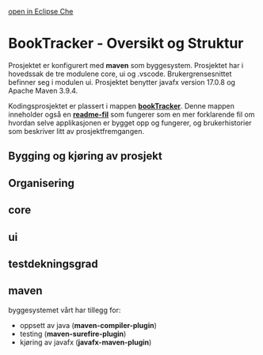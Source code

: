 [open in Eclipse Che](https://che.stud.ntnu.no/#https://gitlab.stud.idi.ntnu.no/it1901/groups-2023/gr2323/gr2323?new)

# BookTracker - Oversikt og Struktur
Prosjektet er konfigurert med **maven** som byggesystem. Prosjektet har i hovedssak de tre modulene core, ui og .vscode. Brukergrensesnittet befinner seg i modulen ui. Prosjektet benytter javafx version 17.0.8 og Apache Maven 3.9.4.

Kodingsprosjektet er plassert i mappen **[bookTracker](bookTracker)**. Denne mappen inneholder også en **[readme-fil](bookTracker/README.md)** som fungerer som en mer forklarende fil om hvordan selve applikasjonen er bygget opp og fungerer, og brukerhistorier som beskriver litt av prosjektfremgangen. 

## Bygging og kjøring av prosjekt 
## Organisering 
## core 
## ui
## testdekningsgrad 


## maven
byggesystemet vårt har tillegg for: 
- oppsett av java (**maven-compiler-plugin**)
- testing (**maven-surefire-plugin**)
- kjøring av javafx (**javafx-maven-plugin**)


